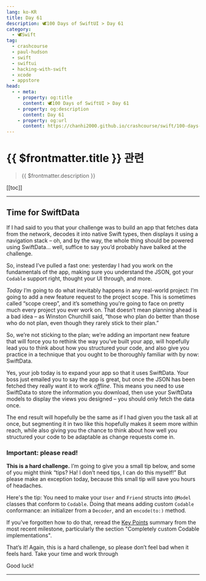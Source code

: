 ```yaml
---
lang: ko-KR
title: Day 61
description: 🕊️100 Days of SwiftUI > Day 61
category:
  - 🕊️Swift
tag: 
  - crashcourse
  - paul-hudson
  - swift
  - swiftui
  - hacking-with-swift
  - xcode
  - appstore
head:
  - - meta:
    - property: og:title
      content: 🕊️100 Days of SwiftUI > Day 61
    - property: og:description
      content: Day 61
    - property: og:url
      content: https://chanhi2000.github.io/crashcourse/swift/100-days-of-swiftui/61.html
---
```


# {{ $frontmatter.title }} 관련

> {{ $frontmatter.description }}

[[toc]]

---

## Time for SwiftData

If I had said to you that your challenge was to build an app that fetches data from the network, decodes it into native Swift types, then displays it using a navigation stack – oh, and by the way, the whole thing should be powered using SwiftData… well, suffice to say you’d probably have balked at the challenge.

So, instead I’ve pulled a fast one: yesterday I had you work on the fundamentals of the app, making sure you understand the JSON, got your `Codable` support right, thought your UI through, and more.

_Today_ I’m going to do what inevitably happens in any real-world project: I’m going to add a new feature request to the project scope. This is sometimes called “scope creep”, and it’s something you’re going to face on pretty much every project you ever work on. That doesn’t mean planning ahead is a bad idea – as Winston Churchill said, “those who plan do better than those who do not plan, even though they rarely stick to their plan.”

So, we’re not sticking to the plan; we’re adding an important new feature that will force you to rethink the way you’ve built your app, will hopefully lead you to think about how you structured your code, and also give you practice in a technique that you ought to be thoroughly familiar with by now: SwiftData.

Yes, your job today is to expand your app so that it uses SwiftData. Your boss just emailed you to say the app is great, but once the JSON has been fetched they really want it to work _offline_. This means you need to use SwiftData to store the information you download, then use your SwiftData models to display the views you designed – you should only fetch the data once.

The end result will hopefully be the same as if I had given you the task all at once, but segmenting it in two like this hopefully makes it seem more within reach, while also giving you the chance to think about how well you structured your code to be adaptable as change requests come in.

### Important: please read!

__This is a hard challenge.__ I’m going to give you a small tip below, and some of you might think “tips? Ha! I don’t need tips, I can do this myself!” But please make an exception today, because this small tip will save you hours of headaches.

Here's the tip: You need to make your `User` and `Friend` structs into `@Model` classes that conform to `Codable`. Doing that means adding custom `Codable` conformance: an initializer from a `Decoder`, and an `encode(to:)` method.

If you've forgotten how to do that, reread the [Key Points](https://www.hackingwithswift.com/guide/ios-swiftui/5/2/key-points) summary from the most recent milestone, particularly the section "Completely custom Codable implementations".

That’s it! Again, this is a hard challenge, so please don’t feel bad when it feels hard. Take your time and work through

Good luck!

---

<TagLinks />